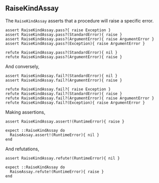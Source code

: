 ## RaiseKindAssay

The `RaiseKindAssay` asserts that a procedure will raise a specific error.

    assert RaiseKindAssay.pass?{ raise Exception }
    assert RaiseKindAssay.pass?(StandardError){ raise }
    assert RaiseKindAssay.pass?(ArgumentError){ raise ArgumentError }
    assert RaiseKindAssay.pass?(Exception){ raise ArgumentError }

    refute RaiseKindAssay.pass?(StandardError){ nil }
    refute RaiseKindAssay.pass?(ArgumentError){ raise }

And conversely,

    assert RaiseKindAssay.fail?(StandardError){ nil }
    assert RaiseKindAssay.fail?(ArgumentError){ raise }

    refute RaiseKindAssay.fail?{ raise Exception }
    refute RaiseKindAssay.fail?(StandardError){ raise }
    refute RaiseKindAssay.fail?(ArgumentError){ raise ArgumentError }
    refute RaiseKindAssay.fail?(Exception){ raise ArgumentError }

Making assertions,

    assert RaiseKindAssay.assert!(RuntimeError){ raise }

    expect ::RaiseKindAssay do
      RaiseAssay.assert!(RuntimeError){ nil }
    end

And refutations,

    assert RaiseKindAssay.refute!(RuntimeError){ nil }

    expect ::RaiseKindAssay do
      RaiseAssay.refute!(RuntimeError){ raise }
    end

